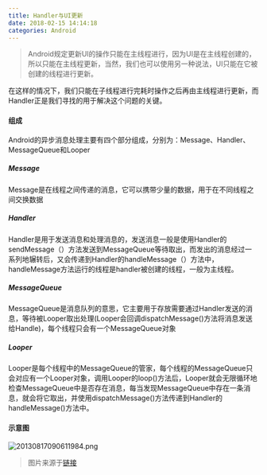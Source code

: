 ```yaml
---
title: Handler与UI更新
date: 2018-02-15 14:14:18
categories: Android
---
```


> Android规定更新UI的操作只能在主线程进行，因为UI是在主线程创建的，所以只能在主线程更新，当然，我们也可以使用另一种说法，UI只能在它被创建的线程进行更新。

在这样的情况下，我们只能在子线程进行完耗时操作之后再由主线程进行更新，而Handler正是我们寻找的用于解决这个问题的关键。

#### 组成

Android的异步消息处理主要有四个部分组成，分别为：Message、Handler、MessageQueue和Looper

##### Message

Message是在线程之间传递的消息，它可以携带少量的数据，用于在不同线程之间交换数据

##### Handler

Handler是用于发送消息和处理消息的，发送消息一般是使用Handler的sendMessage（）方法发送到MessageQueue等待取出，而发出的消息经过一系列地辗转后，又会传递到Handler的handleMessage（）方法中，handleMessage方法运行的线程是handler被创建的线程，一般为主线程。

##### MessageQueue

MessageQueue是消息队列的意思，它主要用于存放需要通过Handler发送的消息，等待被Looper取出处理(Looper会回调dispatchMessage()方法将消息发送给Handle)，每个线程只会有一个MessageQueue对象

##### Looper

Looper是每个线程中的MessageQueue的管家，每个线程的MessageQueue只会对应有一个Looper对象，调用Looper的loop()方法后，Looper就会无限循环地检查MessageQueue中是否存在消息，每当发现MessageQueue中存在一条消息，就会将它取出，并使用dispatchMessage()方法传递到Handler的handleMessage()方法中。

#### 示意图

![20130817090611984.png](https://i.loli.net/2018/02/15/5a852c421ceda.png)

> 图片来源于[链接](http://blog.csdn.net/guolin_blog/article/details/9991569)

